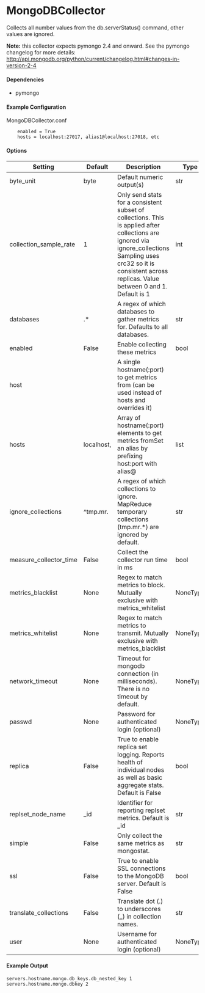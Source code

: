 <!--This file was generated from the python source
Please edit the source to make changes
-->
MongoDBCollector
=====

Collects all number values from the db.serverStatus() command, other
values are ignored.

**Note:** this collector expects pymongo 2.4 and onward. See the pymongo
changelog for more details:
http://api.mongodb.org/python/current/changelog.html#changes-in-version-2-4

#### Dependencies

 * pymongo

#### Example Configuration

MongoDBCollector.conf

```
    enabled = True
    hosts = localhost:27017, alias1@localhost:27018, etc
```

#### Options

Setting | Default | Description | Type
--------|---------|-------------|-----
byte_unit | byte | Default numeric output(s) | str
collection_sample_rate | 1 | Only send stats for a consistent subset of collections. This is applied after collections are ignored via ignore_collections Sampling uses crc32 so it is consistent across replicas. Value between 0 and 1. Default is 1 | int
databases | .* | A regex of which databases to gather metrics for. Defaults to all databases. | str
enabled | False | Enable collecting these metrics | bool
host |  | A single hostname(:port) to get metrics from (can be used instead of hosts and overrides it) | 
hosts | localhost, | Array of hostname(:port) elements to get metrics fromSet an alias by prefixing host:port with alias@ | list
ignore_collections | ^tmp\.mr\. | A regex of which collections to ignore. MapReduce temporary collections (tmp.mr.*) are ignored by default. | str
measure_collector_time | False | Collect the collector run time in ms | bool
metrics_blacklist | None | Regex to match metrics to block. Mutually exclusive with metrics_whitelist | NoneType
metrics_whitelist | None | Regex to match metrics to transmit. Mutually exclusive with metrics_blacklist | NoneType
network_timeout | None | Timeout for mongodb connection (in milliseconds). There is no timeout by default. | NoneType
passwd | None | Password for authenticated login (optional) | NoneType
replica | False | True to enable replica set logging. Reports health of individual nodes as well as basic aggregate stats. Default is False | bool
replset_node_name | _id | Identifier for reporting replset metrics. Default is _id | str
simple | False | Only collect the same metrics as mongostat. | str
ssl | False | True to enable SSL connections to the MongoDB server. Default is False | bool
translate_collections | False | Translate dot (.) to underscores (_) in collection names. | str
user | None | Username for authenticated login (optional) | NoneType

#### Example Output

```
servers.hostname.mongo.db_keys.db_nested_key 1
servers.hostname.mongo.dbkey 2
```

